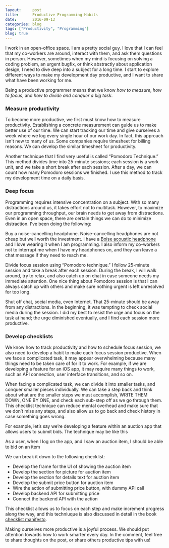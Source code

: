 ```yaml
---
layout:     post
title:      Productive Programming Habits
date:       2016-09-13
categories: blog
tags: ["Productivity", "Programming"]
blog: true
---
```


I work in an open-office space. I am a pretty social guy. I love that I can feel that my co-workers are around, interact with them, and ask them questions in person. However, sometimes when my mind is focusing on solving a coding problem, an urgent bugfix, or think abstractly about application design, I need to dive deep into a subject for a long time. I start to explore different ways to make my development day productive, and I want to share what have been working for me.

Being a productive programmer means that we know *how to measure*, *how to focus*, and *how to divide and conquer a big task*.

### Measure productivity

To become more productive, we first must know how to measure productivity. Establishing a concrete measurement can guide us to make better use of our time. We can start tracking our time and give ourselves a week where we log every single hour of our work day.  In fact, this approach isn't new to many of us. Some companies require timesheet for billing reasons. We can develop the similar timesheet for productivity. 

Another technique that I find very useful is called “Pomodoro Technique.” This method divides time into 25-minute sessions; each session is a work unit, and we take a short break after each session. After a day, we can count how many Pomodoro sessions we finished. I use this method to track my development time on a daily basis.

### Deep focus

Programming requires intensive concentration on a subject. With so many distractions around us, it takes effort not to multitask. However, to maximize our programming throughput, our brain needs to get away from distractions. Even in an open space, there are certain things we can do to minimize distraction. I've been doing the following:

Buy a noise-cancelling headphone.  Noise-cancelling headphones are not cheap but well worth the investment. I have a [Boise acoustic headphone](https://www.amazon.com/gp/product/B00M1NEUA0) and I love wearing it when I am programming. I also inform my co-workers not to interrupt me when I have my headphones on, and they can leave a chat message if they need to reach me.

Divide focus session using “Pomodoro technique.” I follow 25-minute  session and take a break after each session. During the break, I will walk around, try to relax, and also catch up on chat in case someone needs my immediate attention. One nice thing about Pomodoro session is that I can always catch up with others and make sure nothing urgent is left unresolved for too long.

Shut off chat, social media, even Internet. That 25-minute should be away from any distractions. In the beginning, it was tempting to check social media during the session. I did my best to resist the urge and focus on the task at hand; the urge diminished eventually, and I find each session more productive.

### Develop checklists

We know how to track productivity and how to schedule focus session, we also need to develop a habit to make each focus session productive. When we face a complicated task, it may appear overwhelming because many things need to be taken care of for it to work. For example, if we are developing a feature for an iOS app, it may require many things to work, such as API connection, user interface transitions, and so on.

When facing a complicated task, we can divide it into smaller tasks, and conquer smaller pieces individually. We can take a step back and think about what are the smaller steps we must accomplish, WRITE THEM DOWN, ONE BY ONE, and check each sub-step off as we go through them. This checklist technique can reduce mental overhead and make sure that we don’t miss any steps, and also allow us to go back and check history in case something goes wrong.

For example, let’s say we’re developing a feature within an auction app that allows users to submit bids. The technique may be like this

As a user, when I log on the app, and I saw an auction item, I should be able to bid on an item

We can break it down to the following checklist:

- Develop the frame for the UI of showing the auction item
- Develop the section for picture for auction item
- Develop the section for details text for auction item
- Develop the submit price button for auction item
- Wire the action of submitting price button, with dummy API call
- Develop backend API for submitting price
- Connect the backend API with the action

This checklist allows us to focus on each step and make increment progress along the way, and this techniuque is also discussed in detail in the book [checklist manifesto](https://www.goodreads.com/book/show/6667514-the-checklist-manifesto?ac=1&from_search=true).

Making ourselves more productive is a joyful process. We should put attention towards how to work smarter every day. In the comment, feel free to share thoughts on the post, or share others productive tips with us!



